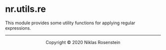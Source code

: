 # nr.utils.re

This module provides some utility functions for applying regular expressions.

<!--- API Documentation BEGIN -->

<!--- API Documentation END -->

---

<p align="center">Copyright &copy; 2020 Niklas Rosenstein</p>
